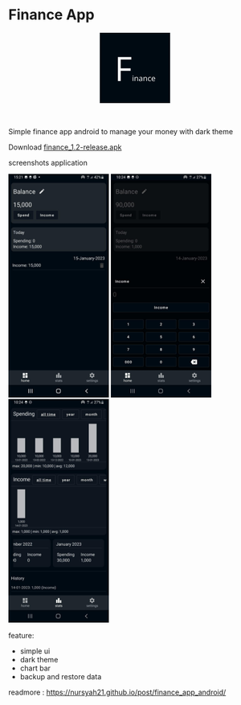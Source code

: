 # Finance App

<p align="center">
  <img src="screenshots/icon.png" width="140px" />
</p> <br>

Simple finance app android to manage your money with dark theme

Download [finance_1.2-release.apk](https://github.com/nursyah21/financeapp-android/releases/download/version_1.2/finance_1.2-release.apk)

screenshots application

<p class="flex overflow-auto justify-between m-2">
  <img src="screenshots/finance_ss1.jpg" width="200p"/>
  <img src="screenshots/finance_ss2.jpg" width="200p" class="mx-2"/>
  <img src="screenshots/finance_ss3.jpg" width="200p"/>
</p>

feature:

- simple ui
- dark theme
- chart bar
- backup and restore data

readmore : https://nursyah21.github.io/post/finance_app_android/
